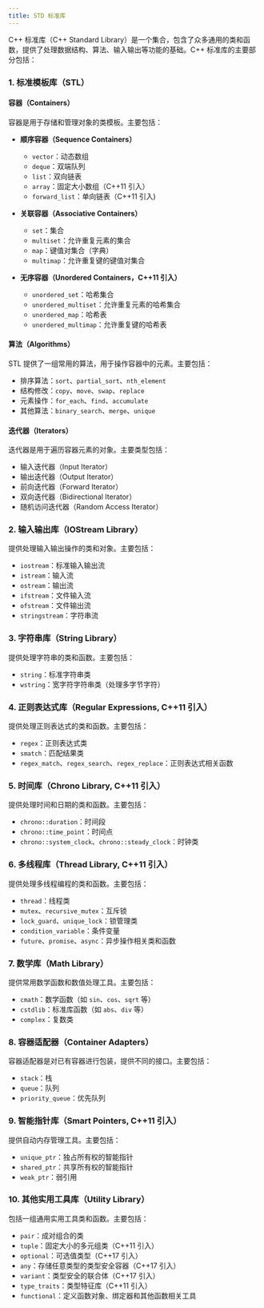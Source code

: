 ```yaml
---
title: STD 标准库
---
```


C++ 标准库（C++ Standard Library）是一个集合，包含了众多通用的类和函数，提供了处理数据结构、算法、输入输出等功能的基础。C++ 标准库的主要部分包括：

### 1. 标准模板库（STL）

#### 容器（Containers）

容器是用于存储和管理对象的类模板。主要包括：

- **顺序容器（Sequence Containers）**
  - `vector`：动态数组
  - `deque`：双端队列
  - `list`：双向链表
  - `array`：固定大小数组（C++11 引入）
  - `forward_list`：单向链表（C++11 引入)

- **关联容器（Associative Containers）**
  - `set`：集合
  - `multiset`：允许重复元素的集合
  - `map`：键值对集合（字典）
  - `multimap`：允许重复键的键值对集合

- **无序容器（Unordered Containers，C++11 引入）**
  - `unordered_set`：哈希集合
  - `unordered_multiset`：允许重复元素的哈希集合
  - `unordered_map`：哈希表
  - `unordered_multimap`：允许重复键的哈希表

#### 算法（Algorithms）

STL 提供了一组常用的算法，用于操作容器中的元素。主要包括：

- 排序算法：`sort`、`partial_sort`、`nth_element`
- 结构修改：`copy`、`move`、`swap`、`replace`
- 元素操作：`for_each`、`find`、`accumulate`
- 其他算法：`binary_search`、`merge`、`unique`

#### 迭代器（Iterators）

迭代器是用于遍历容器元素的对象。主要类型包括：

- 输入迭代器（Input Iterator）
- 输出迭代器（Output Iterator）
- 前向迭代器（Forward Iterator）
- 双向迭代器（Bidirectional Iterator）
- 随机访问迭代器（Random Access Iterator）

### 2. 输入输出库（IOStream Library）

提供处理输入输出操作的类和对象。主要包括：

- `iostream`：标准输入输出流
- `istream`：输入流
- `ostream`：输出流
- `ifstream`：文件输入流
- `ofstream`：文件输出流
- `stringstream`：字符串流

### 3. 字符串库（String Library）

提供处理字符串的类和函数。主要包括：

- `string`：标准字符串类
- `wstring`：宽字符字符串类（处理多字节字符）

### 4. 正则表达式库（Regular Expressions, C++11 引入）

提供处理正则表达式的类和函数。主要包括：

- `regex`：正则表达式类
- `smatch`：匹配结果类
- `regex_match`、`regex_search`、`regex_replace`：正则表达式相关函数

### 5. 时间库（Chrono Library, C++11 引入）

提供处理时间和日期的类和函数。主要包括：

- `chrono::duration`：时间段
- `chrono::time_point`：时间点
- `chrono::system_clock`、`chrono::steady_clock`：时钟类

### 6. 多线程库（Thread Library, C++11 引入）

提供处理多线程编程的类和函数。主要包括：

- `thread`：线程类
- `mutex`、`recursive_mutex`：互斥锁
- `lock_guard`、`unique_lock`：锁管理类
- `condition_variable`：条件变量
- `future`、`promise`、`async`：异步操作相关类和函数

### 7. 数学库（Math Library）

提供常用数学函数和数值处理工具。主要包括：

- `cmath`：数学函数（如 `sin`、`cos`、`sqrt` 等）
- `cstdlib`：标准库函数（如 `abs`、`div` 等）
- `complex`：复数类

### 8. 容器适配器（Container Adapters）

容器适配器是对已有容器进行包装，提供不同的接口。主要包括：

- `stack`：栈
- `queue`：队列
- `priority_queue`：优先队列

### 9. 智能指针库（Smart Pointers, C++11 引入）

提供自动内存管理工具。主要包括：

- `unique_ptr`：独占所有权的智能指针
- `shared_ptr`：共享所有权的智能指针
- `weak_ptr`：弱引用

### 10. 其他实用工具库（Utility Library）

包括一组通用实用工具类和函数。主要包括：

- `pair`：成对组合的类
- `tuple`：固定大小的多元组类（C++11 引入）
- `optional`：可选值类型（C++17 引入）
- `any`：存储任意类型的类型安全容器（C++17 引入）
- `variant`：类型安全的联合体（C++17 引入）
- `type_traits`：类型特征库（C++11 引入）
- `functional`：定义函数对象、绑定器和其他函数相关工具
